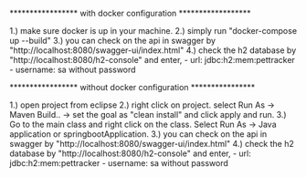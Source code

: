 ***************** with docker configuration ******************

1.) make sure docker is up in your machine.
2.) simply run "docker-compose up --build"
3.) you can check on the api in swagger by "http://localhost:8080/swagger-ui/index.html"
4.) check the h2 database by "http://localhost:8080/h2-console" and enter,
            - url: jdbc:h2:mem:pettracker
            - username: sa without password

***************** without docker configuration ****************

1.) open project from eclipse
2.) right click on project. select Run As -> Maven Build.. -> set the goal as "clean install" and click apply and run.
3.) Go to the main class and right click on the class. Select Run As -> Java application or springbootApplication.
3.) you can check on the api in swagger by "http://localhost:8080/swagger-ui/index.html"
4.) check the h2 database by "http://localhost:8080/h2-console" and enter,
            - url: jdbc:h2:mem:pettracker
            - username: sa without password
